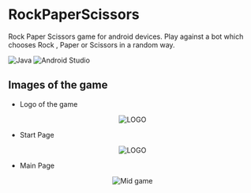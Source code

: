 # RockPaperScissors

Rock Paper Scissors game for android devices. Play against a bot which chooses Rock , Paper or Scissors in a random way.

![Java](https://img.shields.io/badge/-Java-blue) ![Android Studio](https://img.shields.io/badge/-AndroidStudio-green)  

## Images of the game

- Logo of the game
<p align="center">
    <img src="https://i.ibb.co/KLMKKxJ/Logo.png" title="LOGO" />
</p>

- Start Page
<p align="center">
    <img src="https://i.ibb.co/nRMwLbM/Start-Page.png" title="LOGO" />
</p>

- Main Page
<p align="center">
    <img src="https://i.ibb.co/WpnvzkF/mid-game.png" title="Mid game" />
</p>
